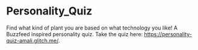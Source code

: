 # Personality_Quiz
Find what kind of plant you are based on what technology you like! A Buzzfeed inspired personality quiz. Take the quiz here: https://personality-quiz-amali.glitch.me/.
